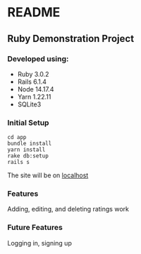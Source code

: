 # README
## Ruby Demonstration Project
### Developed using:
* Ruby 3.0.2
* Rails 6.1.4
* Node 14.17.4
* Yarn 1.22.11
* SQLite3

### Initial Setup
```
cd app
bundle install
yarn install
rake db:setup
rails s
```

The site will be on [localhost](http://127.0.0.1:3000)

### Features
Adding, editing, and deleting ratings work

### Future Features
Logging in, signing up
